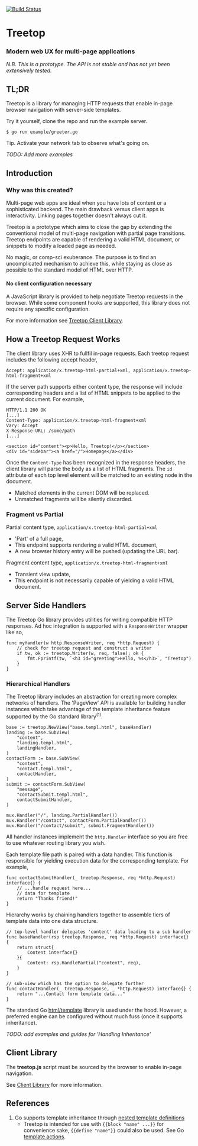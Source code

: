 [![Build Status](https://travis-ci.org/rur/treetop.svg?branch=master)](https://travis-ci.org/rur/treetop)

# Treetop

### Modern web UX for multi-page applications

_N.B. This is a prototype. The API is not stable and has not yet been extensively tested._

## TL;DR

Treetop is a library for managing HTTP requests that enable in-page browser navigation with server-side templates.

Try it yourself, clone the repo and run the example server.

    $ go run example/greeter.go

Tip. Activate your network tab to observe what's going on.

_TODO: Add more examples_

## Introduction

### Why was this created?

Multi-page web apps are ideal when you have lots of content or a sophisticated backend. The main drawback versus client apps is interactivity. Linking pages together doesn't always cut it.

Treetop is a prototype which aims to close the gap by extending the conventional model of multi-page navigation with partial page transitions. Treetop endpoints are capable of rendering a valid HTML document, or snippets to modify a loaded page as needed.

No magic, or comp-sci exuberance. The purpose is to find an uncomplicated mechanism to achieve this, while staying as close as possible to the standard model of HTML over HTTP.

#### No client configuration necessary

A JavaScript library is provided to help negotiate Treetop requests in the browser. While some component hooks are supported, this library does not require any specific configuration.

For more information see [Treetop Client Library](https://github.com/rur/treetop-client).


## How a Treetop Request Works

The client library uses XHR to fullfil in-page requests. Each treetop request includes the following accept header,

    Accept: application/x.treetop-html-partial+xml, application/x.treetop-html-fragment+xml

If the server path supports either content type, the response will include corresponding headers and a list of HTML snippets
to be applied to the current document. For example,

    HTTP/1.1 200 OK
    [...]
    Content-Type: application/x.treetop-html-fragment+xml
    Vary: Accept
    X-Response-URL: /some/path
    [...]

    <section id="content"><p>Hello, Treetop!</p></section>
    <div id="sidebar"><a href="/">Homepage</a></div>

Once the `Content-Type` has been recognized in the response headers, the client library will parse the body as a list of HTML fragments. The `id` attribute of each top level element will be matched to an existing node in the document.

* Matched elements in the current DOM will be replaced.
* Unmatched fragments will be silently discarded.


### Fragment vs Partial

Partial content type, `application/x.treetop-html-partial+xml`

* 'Part' of a full page,
* This endpoint supports rendering a valid HTML document,
* A new browser history entry will be pushed (updating the URL bar).

Fragment content type, `application/x.treetop-html-fragment+xml`

* Transient view update,
* This endpoint is not necessarily capable of yielding a valid HTML document.

## Server Side Handlers

The Treetop Go library provides utilities for writing compatible HTTP responses. Ad hoc integration is supported with a `ResponseWriter` wrapper like so,

    func myHandler(w http.ResponseWriter, req *http.Request) {
        // check for treetop request and construct a writer
        if tw, ok := treetop.Writer(w, req, false); ok {
            fmt.Fprintf(tw, `<h3 id="greeting">Hello, %s</h3>`, "Treetop")
        }
    }

### Hierarchical Handlers

The Treetop library includes an abstraction for creating more complex networks of handlers. The 'PageView' API is available for building handler instances which take advantage of the template inheritance feature supported by the Go standard library<sup>(1)</sup>.

    base := treetop.NewView("base.templ.html", baseHandler)
    landing := base.SubView(
        "content",
        "landing.templ.html",
        landingHandler,
    )
    contactForm := base.SubView(
        "content",
        "contact.templ.html",
        contactHandler,
    )
    submit := contactForm.SubView(
        "message",
        "contactSubmit.templ.html",
        contactSubmitHandler,
    )

    mux.Handler("/", landing.PartialHandler())
    mux.Handler("/contact", contactForm.PartialHandler())
    mux.Handler("/contact/submit", submit.FragmentHandler())

All handler instances implement the `http.Handler` interface so you are free to use whatever routing library you wish.

Each template file path is paired with a data handler. This function is responsible for yielding execution data for the corresponding template. For example,


    func contactSubmitHandler(_ treetop.Response, req *http.Request) interface{} {
        // ...handle request here...
        // data for template
        return "Thanks friend!"
    }

Hierarchy works by chaining handlers together to assemble tiers of template data into one data structure.

    // top-level handler delegates 'content' data loading to a sub handler
    func baseHandler(rsp treetop.Response, req *http.Request) interface{} {
        return struct{
            Content interface{}
        }{
            Content: rsp.HandlePartial("content", req),
        }
    }

    // sub-view which has the option to delegate further
    func contactHandler(_ treetop.Response, _ *http.Request) interface{} {
        return "...Contact form template data..."
    }

The standard Go [html/template](https://golang.org/pkg/html/template/) library is used under the hood. However, a preferred engine can be configured without much fuss (once it supports inheritance).

_TODO: add examples and guides for 'Handling Inheritance'_

## Client Library

The __treetop.js__ script must be sourced by the browser to enable in-page navigation.

See [Client Library](https://github.com/rur/treetop-client) for more information.


## References
1. Go supports template inheritance through [nested template definitions](https://tip.golang.org/pkg/text/template/#hdr-Nested_template_definitions)
    * Treetop is intended for use with `{{block "name" ...}}` for convenience sake, `{{define "name"}}` could also be used. See Go [template actions](https://tip.golang.org/pkg/text/template/#hdr-Actions).
